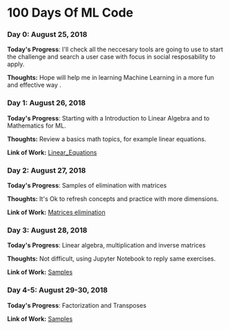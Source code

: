 # 100 Days Of ML Code 

### Day 0: August 25, 2018 

**Today's Progress**: I'll check all the neccesary tools are going to use to start the challenge and search a user case with focus in social resposability to apply.

**Thoughts:** Hope will help me in learning Machine Learning in a more fun and effective way .

### Day 1: August 26, 2018 

**Today's Progress**: Starting with a Introduction to Linear Algebra and to Mathematics for ML.

**Thoughts:** Review a basics math topics, for example linear equations. 

**Link of Work:**   [Linear_Equations](https://github.com/vickyale/100DaysofMLCode/blob/master/samples/LinearAlgebra/01-linear_equations.ipynb)

### Day 2: August 27, 2018 

**Today's Progress**: Samples of elimination with matrices

**Thoughts:** It's Ok to refresh concepts and practice with more dimensions.

**Link of Work:**   [Matrices elimination](https://github.com/vickyale/100DaysofMLCode/blob/master/samples/LinearAlgebra/02-elimination.ipynb)

### Day 3: August 28, 2018 

**Today's Progress**:  Linear algebra, multiplication and inverse matrices

**Thoughts:** Not difficult, using Jupyter Notebook to reply same exercises.

**Link of Work:**   [Samples](https://github.com/vickyale/100DaysofMLCode/blob/master/samples/LinearAlgebra/03-multiplication-and-inverse-matrices.ipynb)

### Day 4-5: August 29-30, 2018 

**Today's Progress**:  Factorization and Transposes

**Link of Work:**   [Samples](https://github.com/vickyale/100DaysofMLCode/blob/master/samples/LinearAlgebra/04-Factorization.ipynb)




